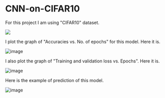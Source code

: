 # CNN-on-CIFAR10

For this project I am using "CIFAR10" dataset.

<img src="https://miro.medium.com/max/709/1*LyV7_xga4jUHdx4_jHk1PQ.png" style="max-width:480px">

I plot the graph of "Accuracies vs. No. of epochs" for this model. Here it is.

![image](https://user-images.githubusercontent.com/57864056/160345249-0212a708-f5a1-4af3-a85e-6b4fab758507.png)

I also plot the graph of "Training and validation loss vs. Epochs". Here it is.

![image](https://user-images.githubusercontent.com/57864056/160345565-bf87fe5e-224f-4988-bc88-9f17f68c8ff8.png)

Here is the example of prediction of this model.

![image](https://user-images.githubusercontent.com/57864056/160345629-f8679359-e4a0-491d-b372-d5141130eee5.png)
